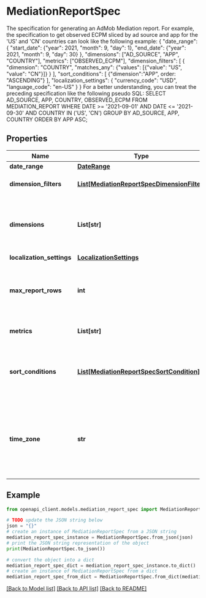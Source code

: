 # MediationReportSpec

The specification for generating an AdMob Mediation report. For example, the specification to get observed ECPM sliced by ad source and app for the 'US' and 'CN' countries can look like the following example: { \"date_range\": { \"start_date\": {\"year\": 2021, \"month\": 9, \"day\": 1}, \"end_date\": {\"year\": 2021, \"month\": 9, \"day\": 30} }, \"dimensions\": [\"AD_SOURCE\", \"APP\", \"COUNTRY\"], \"metrics\": [\"OBSERVED_ECPM\"], \"dimension_filters\": [ { \"dimension\": \"COUNTRY\", \"matches_any\": {\"values\": [{\"value\": \"US\", \"value\": \"CN\"}]} } ], \"sort_conditions\": [ {\"dimension\":\"APP\", order: \"ASCENDING\"} ], \"localization_settings\": { \"currency_code\": \"USD\", \"language_code\": \"en-US\" } } For a better understanding, you can treat the preceding specification like the following pseudo SQL: SELECT AD_SOURCE, APP, COUNTRY, OBSERVED_ECPM FROM MEDIATION_REPORT WHERE DATE >= '2021-09-01' AND DATE <= '2021-09-30' AND COUNTRY IN ('US', 'CN') GROUP BY AD_SOURCE, APP, COUNTRY ORDER BY APP ASC;

## Properties

Name | Type | Description | Notes
------------ | ------------- | ------------- | -------------
**date_range** | [**DateRange**](DateRange.md) |  | [optional] 
**dimension_filters** | [**List[MediationReportSpecDimensionFilter]**](MediationReportSpecDimensionFilter.md) | Describes which report rows to match based on their dimension values. | [optional] 
**dimensions** | **List[str]** | List of dimensions of the report. The value combination of these dimensions determines the row of the report. If no dimensions are specified, the report returns a single row of requested metrics for the entire account. | [optional] 
**localization_settings** | [**LocalizationSettings**](LocalizationSettings.md) |  | [optional] 
**max_report_rows** | **int** | Maximum number of report data rows to return. If the value is not set, the API returns as many rows as possible, up to 100000. Acceptable values are 1-100000, inclusive. Values larger than 100000 return an error. | [optional] 
**metrics** | **List[str]** | List of metrics of the report. A report must specify at least one metric. | [optional] 
**sort_conditions** | [**List[MediationReportSpecSortCondition]**](MediationReportSpecSortCondition.md) | Describes the sorting of report rows. The order of the condition in the list defines its precedence; the earlier the condition, the higher its precedence. If no sort conditions are specified, the row ordering is undefined. | [optional] 
**time_zone** | **str** | A report time zone. Accepts an IANA TZ name values, such as \&quot;America/Los_Angeles.\&quot; If no time zone is defined, the account default takes effect. Check default value by the get account action. **Warning:** The \&quot;America/Los_Angeles\&quot; is the only supported value at the moment. | [optional] 

## Example

```python
from openapi_client.models.mediation_report_spec import MediationReportSpec

# TODO update the JSON string below
json = "{}"
# create an instance of MediationReportSpec from a JSON string
mediation_report_spec_instance = MediationReportSpec.from_json(json)
# print the JSON string representation of the object
print(MediationReportSpec.to_json())

# convert the object into a dict
mediation_report_spec_dict = mediation_report_spec_instance.to_dict()
# create an instance of MediationReportSpec from a dict
mediation_report_spec_from_dict = MediationReportSpec.from_dict(mediation_report_spec_dict)
```
[[Back to Model list]](../README.md#documentation-for-models) [[Back to API list]](../README.md#documentation-for-api-endpoints) [[Back to README]](../README.md)


